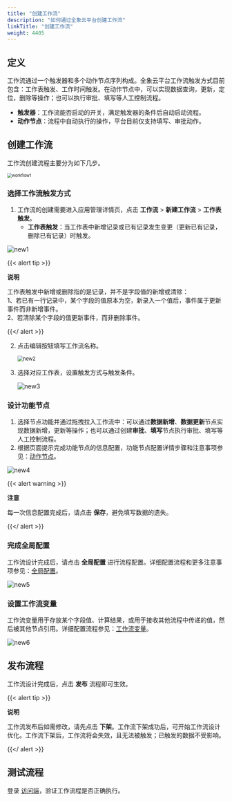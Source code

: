 ```yaml
---
title: "创建工作流"
description: "如何通过全象云平台创建工作流"
linkTitle: "创建工作流"
weight: 4405
---
```


## 定义

工作流通过一个触发器和多个动作节点序列构成。全象云平台工作流触发方式目前包含：工作表触发、工作时间触发。在动作节点中，可以实现数据查询，更新，定位，删除等操作；也可以执行审批、填写等人工控制流程。

- **触发器**：工作流能否启动的开关，满足触发器的条件后自动启动流程。
- **动作节点**：流程中自动执行的操作，平台目前仅支持填写、审批动作。



## 创建工作流

工作流创建流程主要分为如下几步。

<img src="/images/manual/workflow/workflow1.png" alt="workflow1" style="zoom:67%;" />

### 选择工作流触发方式

1. 工作流的创建需要进入应用管理详情页，点击 **工作流** > **新建工作流** > **工作表触发**。
   - **工作表触发**：当工作表中新增记录或已有记录发生变更（更新已有记录，删除已有记录）时触发。

![new1](/images/manual/workflow/new1.png)

{{< alert tip >}}

**说明**

工作表触发中新增或删除指的是记录，并不是字段值的新增或清除：<br>1、若已有一行记录中，某个字段的值原本为空，新录入一个值后，事件属于更新事件而非新增事件。<br>2、若清除某个字段的值更新事件，而非删除事件。

{{</ alert >}}

2. 点击编辑按钮填写工作流名称。

   <img src="/images/manual/workflow/new2.png" alt="new2" style="zoom:80%;" />

3. 选择对应工作表，设置触发方式与触发条件。

   ![new3](/images/manual/workflow/new3.png)

### 设计功能节点

1. 选择节点功能并通过拖拽拉入工作流中：可以通过**数据新增**、**数据更新**节点实现数据新增，更新等操作；也可以通过创建**审批**、**填写**节点执行审批、填写等人工控制流程。
2. 根据页面提示完成功能节点的信息配置，功能节点配置详情步骤和注意事项参见：[动作节点](../../../../manual/workflow/node/)。

![new4](/images/manual/workflow/new4.png)

{{< alert warning >}}

**注意**

每一次信息配置完成后，请点击 **保存**，避免填写数据的遗失。

 {{</ alert >}}

### 完成全局配置

工作流设计完成后，请点击 **全局配置** 进行流程配置。详细配置流程和更多注意事项参见：[全局配置](../../../../manual/workflow/config/)。

 ![new5](/images/manual/workflow/new5.png)

### 设置工作流变量

工作流变量用于存放某个字段值、计算结果，或用于接收其他流程中传递的值，然后被其他节点引用。详细配置流程参见：[工作流变量](../../../../manual/workflow/variables/)。

![new6](/images/manual/workflow/new6.png)



## 发布流程

工作流设计完成后，点击 **发布** 流程即可生效。

{{< alert tip >}}

**说明**

工作流发布后如需修改，请先点击 **下架**。工作流下架成功后，可开始工作流设计优化。工作流下架后，工作流将会失效，且无法被触发；已触发的数据不受影响。

{{</ alert >}}

## 测试流程

登录 [访问端](https://home.quanxiang.dev)，验证工作流程是否正确执行。

